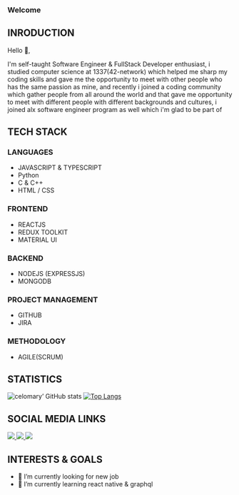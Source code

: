 ### Welcome
## INRODUCTION
 <p>Hello 👋,</p>
 <p>I'm self-taught Software Engineer & FullStack Developer enthusiast, i studied computer science at 1337(42-network) which helped me sharp my coding skills and gave me the opportunity to meet with other people who has the same passion as mine, and recently i joined a coding community which gather people from all around the world and that gave me opportunity to meet with different people with different backgrounds and cultures, i joined alx software engineer program as well which i'm glad to be part of</p>

## TECH STACK

### LANGUAGES
 <ul>
 <li>JAVASCRIPT & TYPESCRIPT</li>
 <li>Python</li>
 <li>C & C++</li>
 <li>HTML / CSS</li>
 </ul>
 
### FRONTEND

 <ul>
 <li>REACTJS</li>
 <li>REDUX TOOLKIT</li>
 <li>MATERIAL UI</li>
 </ul>
 
### BACKEND

 <ul>
 <li>NODEJS (EXPRESSJS)</li>
 <li>MONGODB</li>
 </ul>
 
### PROJECT MANAGEMENT

 <ul>
 <li>GITHUB</li>
 <li>JIRA</li>
 </ul>
 
### METHODOLOGY

 <ul>
 <li>AGILE(SCRUM)</li>
 </ul>

## STATISTICS

![celomary’ GitHub stats](https://github-readme-stats.vercel.app/api?username=celomary&theme=dark&show_icons=true&count_private=true)
[![Top Langs](https://github-readme-stats.vercel.app/api/top-langs/?username=celomary&layout=compact&theme=dark)](https://github.com/celomary/github-readme-stats)
</br>

## SOCIAL MEDIA LINKS
<span align="left">
  <a href="https://www.linkedin.com/in/mohamed-elomary-638386119/">
    <img src="https://img.shields.io/badge/LinkedIn-0077B5?style=for-the-badge&logo=linkedin&logoColor=white" />
  </a>
  <a href="mailto:pro@elomary.com">
    <img src="https://img.shields.io/badge/MAIL-000?style=for-the-badge&logo=Mail.Ru&logoColor=white" />
  </a>
  <a href="https://www.instagram.com/coderzilla/">
    <img src="https://img.shields.io/badge/Instagram-E4405F?style=for-the-badge&logo=instagram&logoColor=white" />
  </a>
</span>

## INTERESTS & GOALS
- 🔭 I’m currently looking for new job
- 🌱 I’m currently learning react native & graphql
